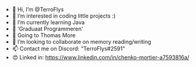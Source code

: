 - 👋 Hi, I’m @TerroFlys
- 👀 I’m interested in coding little projects :)
- 🌱 I’m currently learning Java
- 📕 'Graduaat Programmeren'
- 📘 Going to Thomas More
- 💞️ I’m looking to collaborate on memory reading/writing
- 📫 Contact me on Discord: "TerroFlys#2591"
- 😍 Linked in: https://www.linkedin.com/in/chenko-mortier-a7593816a/

<!---
TerroFlys/TerroFlys is a ✨ special ✨ repository because its `README.md` (this file) appears on your GitHub profile.
You can click the Preview link to take a look at your changes.
--->
